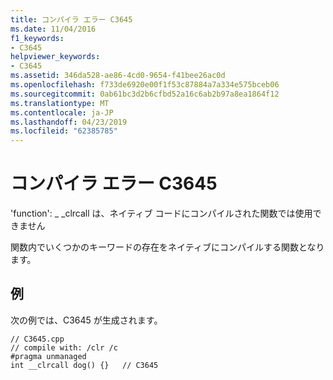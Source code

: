 ```yaml
---
title: コンパイラ エラー C3645
ms.date: 11/04/2016
f1_keywords:
- C3645
helpviewer_keywords:
- C3645
ms.assetid: 346da528-ae86-4cd0-9654-f41bee26ac0d
ms.openlocfilehash: f733de6920e00f1f53c87884a7a334e575bceb06
ms.sourcegitcommit: 0ab61bc3d2b6cfbd52a16c6ab2b97a8ea1864f12
ms.translationtype: MT
ms.contentlocale: ja-JP
ms.lasthandoff: 04/23/2019
ms.locfileid: "62385785"
---
```

# <a name="compiler-error-c3645"></a>コンパイラ エラー C3645

'function': _ _clrcall は、ネイティブ コードにコンパイルされた関数では使用できません

関数内でいくつかのキーワードの存在をネイティブにコンパイルする関数となります。

## <a name="example"></a>例

次の例では、C3645 が生成されます。

```
// C3645.cpp
// compile with: /clr /c
#pragma unmanaged
int __clrcall dog() {}   // C3645
```